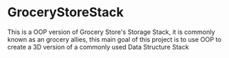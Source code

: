 # GroceryStoreStack
This is a OOP version of Grocery Store's Storage Stack, it is commonly known as an grocery allies, this main goal of this project is to use OOP to create a 3D version of a commonly used Data Structure Stack
